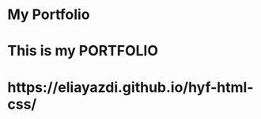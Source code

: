 # My Portfolio
<html>
  <h1> This is my PORTFOLIO <h1>
    https://eliayazdi.github.io/hyf-html-css/
    </html>
